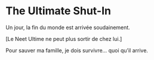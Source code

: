 # The Ultimate Shut-In
<The Ultimate Shut-In>

Un jour, la fin du monde est arrivée soudainement.

[Le Neet Ultime ne peut plus sortir de chez lui.]

Pour sauver ma famille, je dois survivre… quoi qu’il arrive.